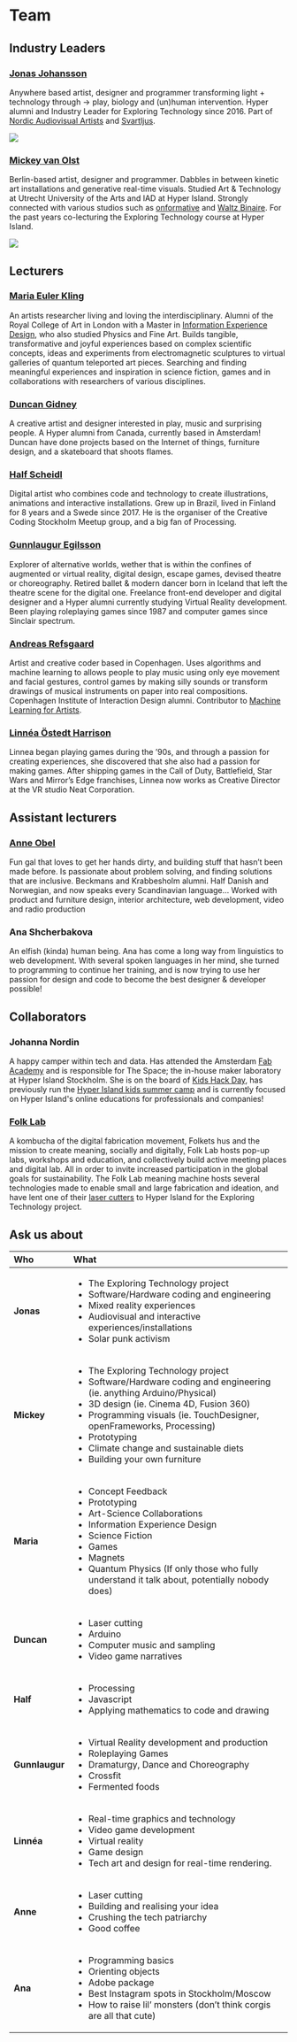 # Team

## Industry Leaders

### [Jonas Johansson](https://jonasjohansson.se/)

Anywhere based artist, designer and programmer transforming light + technology through → play, biology and \(un\)human intervention. Hyper alumni and Industry Leader for Exploring Technology since 2016.  Part of [Nordic Audiovisual Artists](https://nava.community/) and [Svartljus](https://svartljus.se/).

![](../.gitbook/assets/jonas-trim.jpg)

### [Mickey van Olst](https://mickeyvanolst.com/)

Berlin-based artist, designer and programmer.  Dabbles in between kinetic art installations and generative real-time visuals. Studied Art & Technology at Utrecht University of the Arts and IAD at Hyper Island. Strongly connected with various studios such as [onformative](http://onformative.com) and [Waltz Binaire](http://waltzbinaire.com).  For the past years co-lecturing the Exploring Technology course at Hyper Island.

![](../.gitbook/assets/mickey-trim.jpg)

## Lecturers

### [Maria Euler Kling](http://mariaeuler.com/)

An artists researcher living and loving the interdisciplinary. Alumni of the Royal College of Art in London with a Master in [Information Experience Design](https://www.rca.ac.uk/schools/school-of-communication/ied/), who also studied Physics and Fine Art. Builds tangible, transformative and joyful experiences based on complex scientific concepts, ideas and experiments from electromagnetic sculptures to virtual galleries of quantum teleported art pieces. Searching and finding meaningful experiences and inspiration in science fiction, games and in collaborations with researchers of various disciplines.

### [Duncan Gidney](https://duncangidney.com/)

A creative artist and designer interested in play, music and surprising people. A Hyper alumni from Canada, currently based in Amsterdam! Duncan have done projects based on the Internet of things, furniture design, and a skateboard that shoots flames.

### [Half Scheidl](https://hscheidl.com/)

Digital artist who combines code and technology to create illustrations, animations and interactive installations. Grew up in Brazil, lived in Finland for 8 years and a Swede since 2017. He is the organiser of the Creative Coding Stockholm Meetup group, and a big fan of Processing.

### [Gunnlaugur Egilsson](https://www.instagram.com/gunnlaugr/)

Explorer of alternative worlds, wether that is within the confines of augmented or virtual reality, digital design, escape games, devised theatre or choreography. Retired ballet & modern dancer born in Iceland that left the theatre scene for the digital one. Freelance front-end developer and digital designer and a Hyper alumni currently studying Virtual Reality development. Been playing roleplaying games since 1987 and computer games since Sinclair spectrum.

### [Andreas Refsgaard](https://andreasrefsgaard.dk/)

Artist and creative coder based in Copenhagen. Uses algorithms and machine learning to allows people to play music using only eye movement and facial gestures, control games by making silly sounds or transform drawings of musical instruments on paper into real compositions. Copenhagen Institute of Interaction Design alumni. Contributor to [Machine Learning for Artists](https://ml4a.github.io/).

### [Linnéa Östedt Harrison](https://www.linkedin.com/in/linnea-harrison-4323552b/)

Linnea began playing games during the ’90s, and through a passion for creating experiences, she discovered that she also had a passion for making games. After shipping games in the Call of Duty, Battlefield, Star Wars and Mirror’s Edge franchises, Linnea now works as Creative Director at the VR studio Neat Corporation.

## Assistant lecturers

### [Anne Obel](https://www.instagram.com/annie.script4/)

Fun gal that loves to get her hands dirty, and building stuff that hasn’t been made before. Is passionate about problem solving, and finding solutions that are inclusive. Beckmans and Krabbesholm alumni. Half Danish and Norwegian, and now speaks every Scandinavian language… Worked with product and furniture design, interior architecture, web development, video and radio production

### Ana Shcherbakova

An elfish \(kinda\) human being. Ana has come a long way from linguistics to web development. With several spoken languages in her mind, she turned to programming to continue her training, and is now trying to use her passion for design and code to become the best designer & developer possible!

## Collaborators

### Johanna Nordin

A happy camper within tech and data. Has attended the Amsterdam [Fab Academy](https://fabacademy.org/) and is responsible for The Space; the in-house maker laboratory at Hyper Island Stockholm. She is on the board of [Kids Hack Day](https://www.kidshackday.com/), has previously run the [Hyper Island kids summer camp](https://vimeo.com/239974492) and is currently focused on Hyper Island's online educations for professionals and companies!

### [Folk Lab](https://www.folklab.nu/)

A kombucha of the digital fabrication movement, Folkets hus and the mission to create meaning, socially and digitally, Folk Lab hosts pop-up labs, workshops and education, and collectively build active meeting places and digital lab.  All in order to invite increased participation in the global goals for sustainability. The Folk Lab meaning machine hosts several technologies made to enable small and large fabrication and ideation, and have lent one of their [laser cutters](../hardware/laser-cutting/machines.md) to Hyper Island for the Exploring Technology project.

## Ask us about

<table>
  <thead>
    <tr>
      <th style="text-align:left">Who</th>
      <th style="text-align:left">What</th>
    </tr>
  </thead>
  <tbody>
    <tr>
      <td style="text-align:left"><b>Jonas</b>
      </td>
      <td style="text-align:left">
        <p></p>
        <ul>
          <li>The Exploring Technology project</li>
          <li>Software/Hardware coding and engineering</li>
          <li>Mixed reality experiences</li>
          <li>Audiovisual and interactive experiences/installations</li>
          <li>Solar punk activism</li>
        </ul>
      </td>
    </tr>
    <tr>
      <td style="text-align:left"><b>Mickey</b>
      </td>
      <td style="text-align:left">
        <ul>
          <li>The Exploring Technology project</li>
          <li>Software/Hardware coding and engineering (ie. anything Arduino/Physical)</li>
          <li>3D design (ie. Cinema 4D, Fusion 360)</li>
          <li>Programming visuals (ie. TouchDesigner, openFrameworks, Processing)</li>
          <li>Prototyping</li>
          <li>Climate change and sustainable diets</li>
          <li>Building your own furniture</li>
        </ul>
      </td>
    </tr>
    <tr>
      <td style="text-align:left"><b>Maria</b>
      </td>
      <td style="text-align:left">
        <p></p>
        <ul>
          <li>Concept Feedback</li>
          <li>Prototyping</li>
          <li>Art-Science Collaborations</li>
          <li>Information Experience Design</li>
          <li>Science Fiction</li>
          <li>Games</li>
          <li>Magnets</li>
          <li>Quantum Physics (If only those who fully understand it talk about, potentially
            nobody does)</li>
        </ul>
      </td>
    </tr>
    <tr>
      <td style="text-align:left"><b>Duncan</b>
      </td>
      <td style="text-align:left">
        <p></p>
        <ul>
          <li>Laser cutting</li>
          <li>Arduino</li>
          <li>Computer music and sampling</li>
          <li>Video game narratives</li>
        </ul>
      </td>
    </tr>
    <tr>
      <td style="text-align:left"><b>Half</b>
      </td>
      <td style="text-align:left">
        <p></p>
        <ul>
          <li>Processing</li>
          <li>Javascript</li>
          <li>Applying mathematics to code and drawing</li>
        </ul>
      </td>
    </tr>
    <tr>
      <td style="text-align:left"><b>Gunnlaugur</b>
      </td>
      <td style="text-align:left">
        <p></p>
        <ul>
          <li>Virtual Reality development and production</li>
          <li>Roleplaying Games</li>
          <li>Dramaturgy, Dance and Choreography</li>
          <li>Crossfit</li>
          <li>Fermented foods</li>
        </ul>
      </td>
    </tr>
    <tr>
      <td style="text-align:left"><b>Linn&#xE9;a</b>
      </td>
      <td style="text-align:left">
        <ul>
          <li>Real-time graphics and technology</li>
          <li>Video game development</li>
          <li>Virtual reality</li>
          <li>Game design</li>
          <li>Tech art and design for real-time rendering.</li>
        </ul>
      </td>
    </tr>
    <tr>
      <td style="text-align:left"><b>Anne</b>
      </td>
      <td style="text-align:left">
        <p></p>
        <ul>
          <li>Laser cutting</li>
          <li>Building and realising your idea</li>
          <li>Crushing the tech patriarchy</li>
          <li>Good coffee</li>
        </ul>
      </td>
    </tr>
    <tr>
      <td style="text-align:left"><b>Ana</b>
      </td>
      <td style="text-align:left">
        <p></p>
        <ul>
          <li>Programming basics</li>
          <li>Orienting objects</li>
          <li>Adobe package</li>
          <li>Best Instagram spots in Stockholm/Moscow</li>
          <li>How to raise lil&#x2019; monsters (don&#x2019;t think corgis are all that
            cute)</li>
        </ul>
      </td>
    </tr>
  </tbody>
</table>